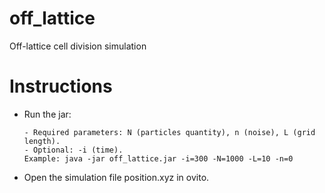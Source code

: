 # off_lattice

Off-lattice cell division simulation

# Instructions

- Run the jar:

      - Required parameters: N (particles quantity), n (noise), L (grid length).
      - Optional: -i (time).
      Example: java -jar off_lattice.jar -i=300 -N=1000 -L=10 -n=0
      
- Open the simulation file position.xyz in ovito.
      
